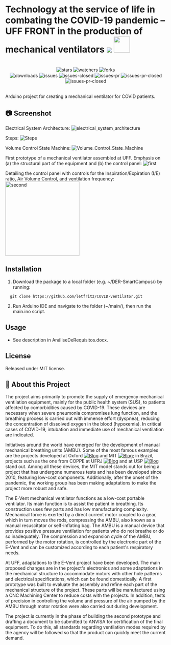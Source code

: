 # Technology at the service of life in combating the COVID-19 pandemic – UFF FRONT in the production of mechanical ventilators <img src="https://skillicons.dev/icons?i=arduino" /> <img src="https://github.com/letfritz/COVID-ventilator/assets/161434060/d02af6c4-3ca7-47da-a604-dc2921ba0493" style="max-width: 50%; height: 50px;">

<div align="center"><br/>
  <div style="display: inline-block;">
    <img align="center" alt="stars" src="https://img.shields.io/github/stars/letfritz/CPVT3N.svg">
    <img align="center" alt="watchers" src="https://img.shields.io/github/watchers/letfritz/CPVT3N.svg">
    <img align="center" alt="forks" src="https://img.shields.io/github/forks/letfritz/CPVT3N.svg">
  </div>
  <div style="display: inline-block;">
    <img align="center" alt="downloads" src="https://img.shields.io/github/downloads/letfritz/CPVT3N/total.svg">
    <img align="center" alt="issues" src="https://img.shields.io/github/issues/letfritz/CPVT3N/total.svg">
    <img align="center" alt="issues-closed" src="https://img.shields.io/github/issues-closed/letfritz/CPVT3N/total.svg">
    <img align="center" alt="issues-pr" src="https://img.shields.io/github/issues-pr/letfritz/CPVT3N/total.svg">
    <img align="center" alt="issues-pr-closed" src="https://img.shields.io/github/issues-pr-closed/letfritz/CPVT3N/total.svg">
    <img align="center" alt="issues-pr-closed" src="https://img.shields.io/github/license/letfritz/CPVT3N.svg">
  </div>
</div><br/>

Arduino project for creating a mechanical ventilator for COVID patients.

## 📷 Screenshot
Electrical System Architecture:
![electrical_system_architecture](https://github.com/letfritz/COVID-ventilator/assets/161434060/cd5b33a1-4bef-4791-9cc3-b69dd96027ef)

Steps:
![Steps](https://github.com/letfritz/COVID-ventilator/assets/161434060/f0199e84-680d-4818-808f-e29d912b2254)

Volume Control State Machine:
![Volume_Control_State_Machine](https://github.com/letfritz/COVID-ventilator/assets/161434060/5d6c9698-e088-4bde-9232-60c9416cf0cf)

First prototype of a mechanical ventilator assembled at UFF. Emphasis on (a) the structural part of the equipment and (b) the control panel:
![first](https://github.com/letfritz/COVID-ventilator/assets/161434060/987f034d-0b2c-4305-abe3-c6c266cc9a4b)

Detailing the control panel with controls for the Inspiration/Expiration (I/E) ratio, Air Volume Control, and ventilation frequency:
<img width="232" alt="second" src="https://github.com/letfritz/COVID-ventilator/assets/161434060/b76cbe47-501b-4860-a540-1cf5214bf0c3">


## Installation
1. Download the package to a local folder (e.g. ~/DER-SmartCampus/) by running:
  ```
    git clone https://github.com/letfritz/COVID-ventilator.git
  ```
2. Run Arduino IDE and navigate to the folder (~/main/), then run the main.ino script.

## Usage
  - See description in AnáliseDeRequisitos.docx.

## License
Released under MIT license.

## 📝 About this Project
The project aims primarily to promote the supply of emergency mechanical ventilation equipment, mainly for the public health system (SUS), to patients affected by comorbidities caused by COVID-19. These devices are necessary when severe pneumonia compromises lung function, and the breathing process is carried out with immense effort (dyspnea), reducing the concentration of dissolved oxygen in the blood (hypoxemia). In critical cases of COVID-19, intubation and immediate use of mechanical ventilation are indicated.

Initiatives around the world have emerged for the development of manual mechanical breathing units (AMBU). Some of the most famous examples are the projects developed at Oxford [![Blog](https://img.shields.io/website?label=OxVentProject.com&url=https://oxvent.org/)](https://oxvent.org/) and MIT [![Blog](https://img.shields.io/website?label=E-Vent.com&url=https://e-vent.mit.edu/)](https://e-vent.mit.edu/); in Brazil, projects such as the one from COPPE at UFRJ [![Blog](https://img.shields.io/website?label=ventiladorcoppe.com&url=https://sites.google.com/peb.ufrj.br/ventiladorcoppe)](https://sites.google.com/peb.ufrj.br/ventiladorcoppe) and at USP [![Blog](https://img.shields.io/website?label=Inspire.com&url=https://www.poli.usp.br/inspire)](https://www.poli.usp.br/inspire) stand out. Among all these devices, the MIT model stands out for being a project that has undergone numerous tests and has been developed since 2010, featuring low-cost components. Additionally, after the onset of the pandemic, the working group has been making adaptations to make the project more robust and safe.

The E-Vent mechanical ventilator functions as a low-cost portable ventilator. Its main function is to assist the patient in breathing. Its construction uses few parts and has low manufacturing complexity. Mechanical force is exerted by a direct current motor coupled to a gear, which in turn moves the rods, compressing the AMBU, also known as a manual resuscitator or self-inflating bag. The AMBU is a manual device that provides positive pressure ventilation for patients who do not breathe or do so inadequately. The compression and expansion cycle of the AMBU, performed by the motor rotation, is controlled by the electronic part of the E-Vent and can be customized according to each patient's respiratory needs.

At UFF, adaptations to the E-Vent project have been developed. The main proposed changes are in the project's electronics and some adaptations in the mechanical structure to accommodate motors with other hole patterns and electrical specifications, which can be found domestically. A first prototype was built to evaluate the assembly and refine each part of the mechanical structure of the project. These parts will be manufactured using a CNC Machining Center to reduce costs with the projects. In addition, tests of precision in controlling the volume and pressure of the air pumped by the AMBU through motor rotation were also carried out during development.

The project is currently in the phase of building the second prototype and drafting a document to be submitted to ANVISA for certification of the final equipment. To do this, all standards regarding ventilation modes required by the agency will be followed so that the product can quickly meet the current demand.
